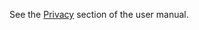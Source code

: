 See the [Privacy](https://rust-analyzer.github.io/manual.html#security) section of the user manual.
